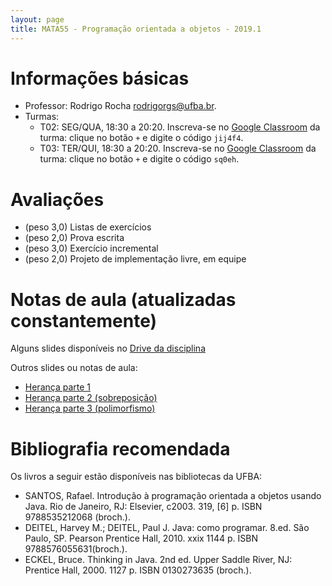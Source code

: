 ```yaml
---
layout: page
title: MATA55 - Programação orientada a objetos - 2019.1
---
```


# Informações básicas

- Professor: Rodrigo Rocha <rodrigorgs@ufba.br>. 
- Turmas:
    - T02: SEG/QUA, 18:30 a 20:20. Inscreva-se no [Google Classroom](https://classroom.google.com/) da turma: clique no botão `+` e digite o código `jij4f4`.
    - T03: TER/QUI, 18:30 a 20:20. Inscreva-se no [Google Classroom](https://classroom.google.com/) da turma: clique no botão `+` e digite o código `sq0eh`.

# Avaliações

- (peso 3,0) Listas de exercícios
- (peso 2,0) Prova escrita
- (peso 3,0) Exercício incremental <!-- biblioteca -->
- (peso 2,0) Projeto de implementação livre, em equipe

<!--
Critérios de correção: Sonar (ponto extra)
-->

# Notas de aula (atualizadas constantemente)

Alguns slides disponíveis no [Drive da disciplina](https://drive.google.com/open?id=1JxHnqlfg74vCFhJf1LfS3d4w70Ev8qBN)

Outros slides ou notas de aula:

- [Herança parte 1](aula-heranca-parte1)
- [Herança parte 2 (sobreposição)](aula-heranca-parte2)
- [Herança parte 3 (polimorfismo)](aula-heranca-parte3)


# Bibliografia recomendada

Os livros a seguir estão disponíveis nas bibliotecas da UFBA:

- SANTOS, Rafael. Introdução à programação orientada a objetos usando Java. Rio de Janeiro, RJ: Elsevier, c2003. 319, [6] p. ISBN 9788535212068 (broch.).
- DEITEL, Harvey M.; DEITEL, Paul J. Java: como programar. 8.ed. São Paulo, SP. Pearson Prentice Hall, 2010. xxix 1144 p. ISBN 9788576055631(broch.).
- ECKEL, Bruce. Thinking in Java. 2nd ed. Upper Saddle River, NJ: Prentice Hall, 2000. 1127 p. ISBN 0130273635 (broch.).
